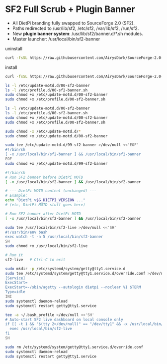 # SF2 Full Scrub + Plugin Banner
- All DietPi branding fully swapped to SourceForge 2.0 (SF2).
- Paths redirected to /usr/lib/sf2, /etc/sf2, /var/lib/sf2, /run/sf2.
- New **plugin banner system**: /usr/lib/sf2/banner.d/*.sh modules.
- Master launcher: /usr/local/bin/sf2-banner
  
uninstall
```Bash
curl -fsSL https://raw.githubusercontent.com/AirysDark/SourceForge-2.0-banner/main/uninstall-sf2.sh | sudo bash
```
install
```bash
curl -fsSL https://raw.githubusercontent.com/AirysDark/SourceForge-2.0-banner/main/install-sf2-complete.sh | sudo bash
```
```bash
ls -l /etc/update-motd.d/00-sf2-banner
ls -l /etc/profile.d/00-sf2-banner.sh
sudo chmod +x /etc/update-motd.d/00-sf2-banner
sudo chmod +x /etc/profile.d/00-sf2-banner.sh
```
```bash
ls -l /etc/update-motd.d/00-sf2-banner
ls -l /etc/profile.d/00-sf2-banner.sh
sudo chmod +x /etc/update-motd.d/00-sf2-banner
sudo chmod +x /etc/profile.d/00-sf2-banner.sh
```
```bash
sudo chmod -x /etc/update-motd.d/*
sudo chmod +x /etc/update-motd.d/00-sf2-banner
```
```bash
sudo tee /etc/update-motd.d/99-sf2-banner >/dev/null <<'EOF'
#!/bin/sh
[ -x /usr/local/bin/sf2-banner ] && /usr/local/bin/sf2-banner
EOF
sudo chmod +x /etc/update-motd.d/99-sf2-banner
```
```bash
#!/bin/sh
# Run SF2 banner before DietPi MOTD
[ -x /usr/local/bin/sf2-banner ] && /usr/local/bin/sf2-banner

# --- DietPi MOTD content (unchanged) ---
# Example:
echo "DietPi v$G_DIETPI_VERSION ..."
# (etc, DietPi MOTD stuff goes here)

# Run SF2 banner after DietPi MOTD
[ -x /usr/local/bin/sf2-banner ] && /usr/local/bin/sf2-banner
```
```bash
sudo tee /usr/local/bin/sf2-live >/dev/null <<'SH'
#!/usr/bin/env bash
exec watch -t -n 5 /usr/local/bin/sf2-banner
SH
sudo chmod +x /usr/local/bin/sf2-live

# Run it
sf2-live   # Ctrl-C to exit
```
```bash
sudo mkdir -p /etc/systemd/system/getty@tty1.service.d
sudo tee /etc/systemd/system/getty@tty1.service.d/override.conf >/dev/null <<'INI'
[Service]
ExecStart=
ExecStart=-/sbin/agetty --autologin dietpi --noclear %I $TERM
Type=idle
INI
sudo systemctl daemon-reload
sudo systemctl restart getty@tty1.service
```
```bash
tee -a ~/.bash_profile >/dev/null <<'SH'
# Auto-start SF2 live dashboard on local console only
if [[ -t 1 && "$(tty 2>/dev/null)" == "/dev/tty1" && -x /usr/local/bin/sf2-live ]]; then
  exec /usr/local/bin/sf2-live
fi
SH
```
```bash
sudo rm /etc/systemd/system/getty@tty1.service.d/override.conf
sudo systemctl daemon-reload
sudo systemctl restart getty@tty1.service
```
